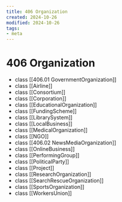 ```yaml
---
title: 406 Organization
created: 2024-10-26
modified: 2024-10-26
tags:
- meta
---
```

# 406 Organization
- class [[406.01 GovernmentOrganization]]
- class [[Airline]]
- class [[Consortium]]
- class [[Corporation]]
- class [[EducationalOrganization]]
- class [[FundingScheme]]
- class [[LibrarySystem]]
- class [[LocalBusiness]]
- class [[MedicalOrganization]]
- class [[NGO]]
- class [[406.02 NewsMediaOrganization]]
- class [[OnlineBusiness]]
- class [[PerformingGroup]]
- class [[PoliticalParty]]
- class [[Project]]
- class [[ResearchOrganization]]
- class [[SearchRescueOrganization]]
- class [[SportsOrganization]]
- class [[WorkersUnion]]
